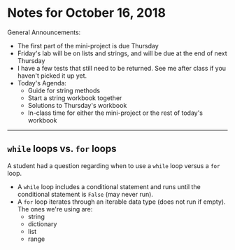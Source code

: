 # Notes for October 16, 2018

General Announcements:
* The first part of the mini-project is due Thursday
* Friday's lab will be on lists and strings, and will be due at the end of next Thursday
* I have a few tests that still need to be returned. See me after class if you haven't picked it up yet.
* Today's Agenda:
    * Guide for string methods
    * Start a string workbook together
    * Solutions to Thursday's workbook
    * In-class time for either the mini-project or the rest of today's workbook

---

## `while` loops vs. `for` loops

A student had a question regarding when to use a `while` loop versus a `for` loop. 
* A `while` loop includes a conditional statement and runs until the conditional statement is `False` (may never run).
* A `for` loop iterates through an iterable data type (does not run if empty). The ones we're using are: 
    * string
    * dictionary
    * list
    * range
